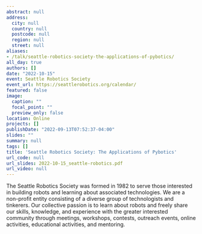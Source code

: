 ```yaml
---
abstract: null
address:
  city: null
  country: null
  postcode: null
  region: null
  street: null
aliases:
- /talk/seattle-robotics-society-the-applications-of-pybotics/
all_day: true
authors: []
date: "2022-10-15"
event: Seattle Robotics Society
event_url: https://seattlerobotics.org/calendar/
featured: false
image:
  caption: ""
  focal_point: ""
  preview_only: false
location: Online
projects: []
publishDate: "2022-09-13T07:52:37-04:00"
slides: ""
summary: null
tags: []
title: 'Seattle Robotics Society: The Applications of Pybotics'
url_code: null
url_slides: 2022-10-15_seattle-robotics.pdf
url_video: null
---
```


The Seattle Robotics Society was formed in 1982 to serve those interested in building robots and learning about associated technologies. We are a non-profit entity consisting of a diverse group of technologists and tinkerers. Our collective passion is to learn about robots and freely share our skills, knowledge, and experience with the greater interested community through meetings, workshops, contests, outreach events, online activities, educational activities, and mentoring.
